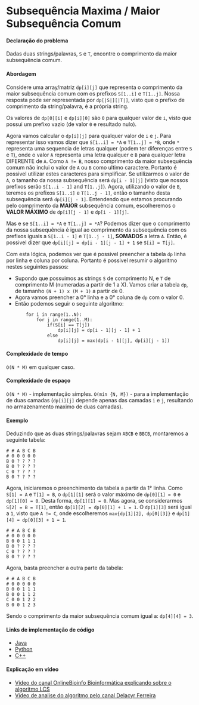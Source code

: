 # Subsequência Maxima / Maior Subsequência Comum

#### Declaração do problema

Dadas duas strings/palavras, `S` e `T`, encontre o comprimento da maior subsequência comum.

#### Abordagem

Considere uma array/matriz `dp[i][j]` que representa o comprimento da maior subsequência comum com os prefixos `S[1..i]` e `T[1..j]`. Nossa resposta pode ser representada por `dp[|S|][|T|]`, visto que o prefixo de comprimento da string/palavra, é a própria string.

Os valores de `dp[0][i]` e `dp[i][0]` são `0` para qualquer valor de `i`, visto que possui um prefixo vazio (de valor `0` e resultado nulo).

Agora vamos calcular o `dp[i][j]` para qualquer valor de `i` e `j`. Para representar isso vamos dizer que `S[1..i] = *A` e `T[1..j] = *B`, onde `*` representa uma sequencia de letras qualquer (podem ter diferenças entre `S` e `T`), onde o valor `A` representa uma letra qualquer e `B` para qualquer letra DIFERENTE de `A`.
Como `A != B`, nosso comprimento da maior subsequência comum não inclui o valor de `A` ou `B` como ultimo caractere. Portanto é possivel utilizar estes caracteres para simplificar.
Se utilizarmos o valor de `A`, o tamanho da nossa subsequência será `dp[i - 1][j]` (visto que nossos prefixos serão `S[1..i - 1]` and `T[1..j]`). Agora, utilizando o valor de `B`, teremos os prefixos `S[1..i]` e `T[1..j - 1]`, então o tamanho desta subsequência será `dp[i][j - 1]`.
Entendendo que estamos procurando pelo comprimento da <b>MAIOR</b> subsequência comum, escolheremos o <b>VALOR MÁXIMO</b> de `dp[i][j - 1]` e `dp[i - 1][j]`.

Mas e se `S[1..i] = *A` e `T[1..j] = *A`? Podemos dizer que o comprimento da nossa subsequência é igual ao comprimento da subsequência com os prefixos iguais a `S[1..i - 1]` e `T[1..j - 1]`, <b>SOMADOS</b> a letra `A`. Então, é possivel dizer que `dp[i][j] = dp[i - 1][j - 1] + 1` se `S[i] = T[j]`.

Com esta lógica, podemos ver que é possivel preencher a tabela `dp` linha por linha e coluna por coluna. Portanto é possivel resumir o algoritmo nestes seguintes passos:

- Supondo que possuimos as strings `S` de comprimento N, e `T` de comprimento M (numeradas a partir de 1 a X). Vamos criar a tabela `dp`, de tamanho `(N + 1) x (M + 1)` a partir de 0.
- Agora vamos preencher a 0° linha e a 0° coluna de `dp` com o valor 0.
- Então podemos seguir o seguinte algoritmo:
    ```
        for i in range(1..N):
            for j in range(1..M):
                if(S[i] == T[j])
                    dp[i][j] = dp[i - 1][j - 1] + 1
                else
                    dp[i][j] = max(dp[i - 1][j], dp[i][j - 1])
    ```

#### Complexidade de tempo

`O(N * M)` em qualquer caso.

#### Complexidade de espaço

`O(N * M)` - implementação simples.
`O(min {N, M})` - para a implementação de duas camadas (`dp[i][j]` depende apenas das camadas `i` e `j`, resultando no armazenamento maximo de duas camadas). 

#### Exemplo

Deduzindo que as duas strings/palavras sejam `ABCB` e `BBCB`, montaremos a seguinte tabela:

```
# # A B C B
# 0 0 0 0 0
B 0 ? ? ? ?
B 0 ? ? ? ?
C 0 ? ? ? ?
B 0 ? ? ? ?
```

Agora, iniciaremos o preenchimento da tabela a partir da 1° linha.
Como `S[1] = A` e `T[1] = B`, o `dp[1][1]` será o valor máximo de `dp[0][1] = 0` e `dp[1][0] = 0`. Desta forma, `dp[1][1] = 0`.
Mas agora, se considerarmos `S[2] = B = T[1]`, então `dp[1][2] = dp[0][1] + 1 = 1`. O `dp[1][3]` será igual a `1`, visto que `A != C`, onde escolheremos `max{dp[1][2], dp[0][3]}` e `dp[1][4] = dp[0][3] + 1 = 1`.

```
# # A B C B
# 0 0 0 0 0
B 0 0 1 1 1
B 0 ? ? ? ?
C 0 ? ? ? ?
B 0 ? ? ? ?
```

Agora, basta preencher a outra parte da tabela:

```
# # A B C B
# 0 0 0 0 0
B 0 0 1 1 1
B 0 0 1 1 2
C 0 0 1 2 2
B 0 0 1 2 3
```

Sendo o comprimento da maior subsequência comum igual a: `dp[4][4] = 3`.

#### Links de implementação de código

- [Java](https://github.com/TheAlgorithms/Java/blob/master/Dynamic%20Programming/LongestCommonSubsequence.java)
- [Python](https://github.com/TheAlgorithms/Python/blob/master/dynamic_programming/longest_common_subsequence.py)
- [C++](https://github.com/TheAlgorithms/C-Plus-Plus/blob/master/Dynamic%20Programming/Longest%20Common%20Subsequence.cpp)

#### Explicação em vídeo

- [Vídeo do canal OnlineBioinfo Bioinformática explicando sobre o algoritmo LCS](https://youtu.be/cX_hFqA8wDI)
- [Video de analise do algoritmo pelo canal Delacyr Ferreira](https://youtu.be/wnq0SqzjbNU)